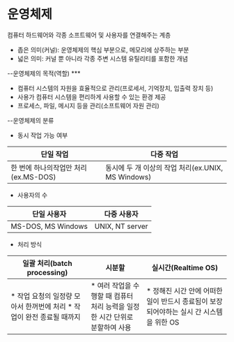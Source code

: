 # 운영체제
컴퓨터 하드웨어와 각종 소프트웨어 및 사용자를 연결해주는 계층

* 좁은 의미(커널): 운영체제의 핵심 부분으로, 메모리에 상주하는 부분
* 넓은 의미: 커널 뿐 아니라 각종 주변 시스템 유틸리티를 포함한 개념

--운영체제의 목적(역할) ***
* 컴퓨터 시스템의 자원을 효율적으로 관리(프로세서, 기억장치, 입출력 장치 등)
* 사용가 컴퓨터 시스템을 편리하게 사용할 수 있는 환경 제공
* 프로세스, 파일, 메시지 등을 관리(소프트웨어 자원 관리)

--운영체제의 분류
* 동시 작업 가능 여부

단일 작업 | 다중 작업
---- | ---- | 
한 번에 하나의작업만 처리(ex.MS-DOS)  | 동시에 두 개 이상의 작업 처리(ex.UNIX, MS Windows)

* 사용자의 수

단일 사용자 | 다중 사용자
---- | ---- | 
MS-DOS, MS Windows | UNIX, NT server

* 처리 방식
                     
일괄 처리(batch processing) | 시분할 | 실시간(Realtime OS)
---- | ---- | ---- | 
* 작업 요청의 일정량 모아서 한꺼번에 처리 * 작업이 완전 종료될 때까지 | * 여러 작업을 수행할 때 컴퓨터 처리 능력을 일정한 시간 단위로 분할하여 사용 | * 정해진 시간 안에 어떠한 일이 반드시 종료됨이 보장되어야하는 실시                                           간 시스템을 위한 OS
